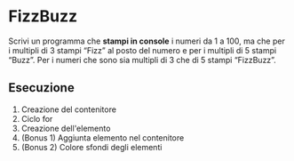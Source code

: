 FizzBuzz
===
Scrivi un programma che **stampi in console** i numeri da 1 a 100,
ma che per i multipli di 3 stampi “Fizz” al posto del numero e per i multipli di 5 stampi “Buzz”.
Per i numeri che sono sia multipli di 3 che di 5 stampi “FizzBuzz”.

## Esecuzione
1. Creazione del contenitore
2. Ciclo for
3. Creazione dell'elemento
4. (Bonus 1) Aggiunta elemento nel contenitore
5. (Bonus 2) Colore sfondi degli elementi